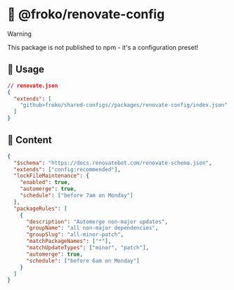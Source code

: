 # 📝 @froko/renovate-config

> [!WARNING]  
> This package is not published to npm - it's a configuration preset!

## 🔩 Usage

```json
// renovate.json
{
  "extends": [
    "github>froko/shared-configs//packages/renovate-config/index.json"
  ]
}
```

## 📝 Content

```json
{
  "$schema": "https://docs.renovatebot.com/renovate-schema.json",
  "extends": ["config:recommended"],
  "lockFileMaintenance": {
    "enabled": true,
    "automerge": true,
    "schedule": ["before 7am on Monday"]
  },
  "packageRules": [
    {
      "description": "Automerge non-major updates",
      "groupName": "all non-major dependencies",
      "groupSlug": "all-minor-patch",
      "matchPackageNames": ["*"],
      "matchUpdateTypes": ["minor", "patch"],
      "automerge": true,
      "schedule": ["before 6am on Monday"]
    }
  ]
}
```
